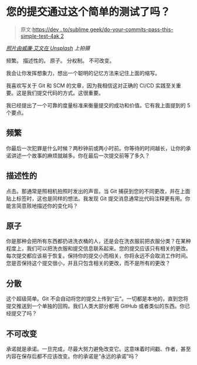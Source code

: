 # 您的提交通过这个简单的测试了吗？

> 原文:[https://dev . to/sublime geek/do-your-commits-pass-this-simple-test-4ak 2](https://dev.to/sublimegeek/do-your-commits-pass-this-simple-test-4ak2)

*[照片由威廉·艾文在 Unsplash](https://images.unsplash.com/photo-1432888498266-38ffec3eaf0a?ixlib=rb-0.3.5&ixid=eyJhcHBfaWQiOjEyMDd9&s=f38005f4ef6c02f1e40c1a3af591f5e9&dpr=1&auto=format&fit=crop&w=1000&q=80&cs=tinysrgb) 上拍摄*

频繁。
描述性的。
原子。
分权制。
不可改变。

我会让你发挥想象力，想出一个聪明的记忆方法来记住上面的缩写。

我喜欢写关于 Git 和 SCM 的文章，因为我相信这对正确的 CI/CD 实践至关重要。这是我们提交代码的方式。这很重要。

我已经提出了一个可靠的度量标准来衡量提交的成功和价值。它有我上面提到的 5 个要点。

## [](#frequent)频繁

你最后一次犯罪是什么时候？两秒钟前或两小时前。你等待的时间越长，让你的承诺讲述一个故事的麻烦就越多。你在最后一次提交前等了多久？

## [](#descriptive)描述性的

点击。那通常是照相机拍照时发出的声音。当 Git 捕获到您的不同更改，并在上面贴上标签时，这也是同样的想法。我发现 Git 提交消息通常比代码注释更有用。你能言简意赅地描述你的变化吗？

## [](#atomic)原子

你是那种会把所有东西都扔进洗衣桶的人，还是会在洗衣服前把衣服分类？在某种程度上，我们可以把洗衣服和提交信息联系起来。您的提交应该只有相关的更改。每次提交都应该易于恢复。保持你的提交小而相关，你将永远不会取消工作时间。您是否保持这个提交很小，并且只包含相关的更改，而不是所有的更改？

## [](#decentralized)分散

这个超级简单。Git 不会自动将您的提交上传到“云”。一切都是本地的，直到您将提交推送到一个单独的回购。我们人类大部分都用 GitHub 或者类似的东西。你已经提交了吗？

## [](#immutable)不可改变

承诺就是承诺。一旦完成，尽最大努力避免改变它。这意味着时间戳、作者，甚至内容在保存后都不应该改变。你的承诺是“永远的承诺”吗？